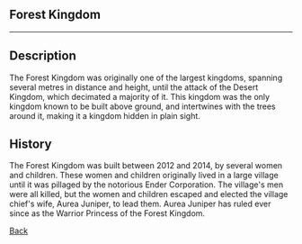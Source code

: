 ## Forest Kingdom
---
## Description
The Forest Kingdom was originally one of the largest kingdoms, spanning several metres in distance and height, until the attack of the Desert Kingdom, which decimated a majority of it. This kingdom was the only kingdom known to be built above ground, and intertwines with the trees around it, making it a kingdom hidden in plain sight. 

## History
The Forest Kingdom was built between 2012 and 2014, by several women and children. These women and children originally lived in a large village until it was pillaged by the notorious Ender Corporation. The village's men were all killed, but the women and children escaped and elected the village chief's wife, Aurea Juniper, to lead them. Aurea Juniper has ruled ever since as the Warrior Princess of the Forest Kingdom. 

[Back](https://lemurkolachnik.github.io/Legend-of-Lemur/lore/lore)
